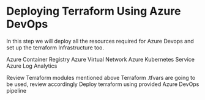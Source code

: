 # Deploying Terraform Using Azure DevOps

In this step we will deploy all the resources required for Azure Devops and set up the terraform Infrastructure too.

Azure Container Registry
Azure Virtual Network
Azure Kubernetes Service
Azure Log Analytics

Review Terraform modules mentioned above
Terraform .tfvars are going to be used, review accordingly
Deploy terraform using provided Azure DevOps pipeline 